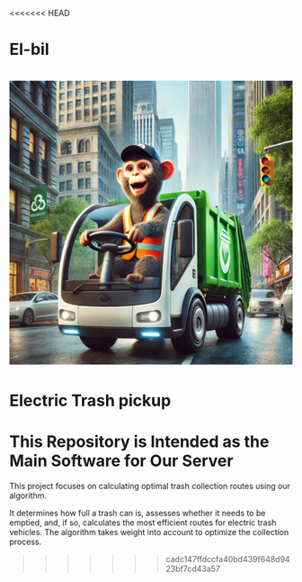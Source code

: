 <<<<<<< HEAD
# El-bil
![AI Garbage Monkey](https://github.com/P2-Smart-Trash-Pickup/El-bil/blob/main/AI%20Garbage%20monkey.png)
=======
# Electric Trash pickup

# This Repository is Intended as the Main Software for Our Server

This project focuses on calculating optimal trash collection routes using our algorithm.

It determines how full a trash can is, assesses whether it needs to be emptied, and, if so, calculates the most efficient routes for electric trash vehicles. The algorithm takes weight into account to optimize the collection process.
>>>>>>> cadc147ffdccfa40bd439f648d9423bf7cd43a57
